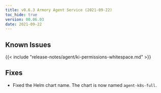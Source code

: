 ```yaml
---
title: v0.6.3 Armory Agent Service (2021-09-22)
toc_hide: true
version: 00.06.03
date: 2021-09-22
---
```


## Known Issues

{{< include "release-notes/agent/ki-permissions-whitespace.md" >}}

## Fixes

* Fixed the Helm chart name. The chart is now named `agent-k8s-full`.
